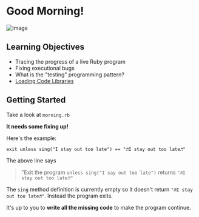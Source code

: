 # Good Morning!

![image](https://media.giphy.com/media/vRHWs7vYa2lCE/giphy.gif)

## Learning Objectives

- Tracing the progress of a live Ruby program
- Fixing executional bugs
- What is the "testing" programming pattern?
- [Loading Code Libraries](https://practicingruby.com/articles/ways-to-load-code)

## Getting Started

Take a look at `morning.rb`

**It needs some fixing up!**

Here's the example:

```
exit unless sing("I stay out too late") == "♬I stay out too late♬"
```

The above line says

> "Exit the program `unless sing("I say out too late")` returns `"♬I stay out too late♬"`

The `sing` method definition is currently empty so it doesn't return `"♬I stay out too late♬"`. Instead the program exits.

It's up to you to **write all the missing code** to make the program continue.
